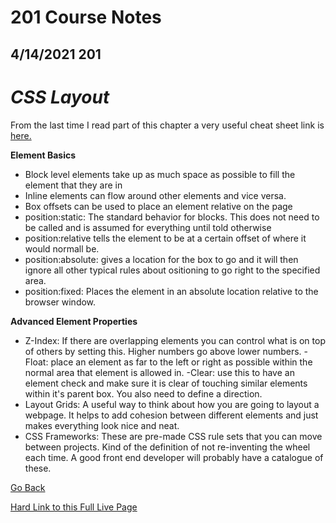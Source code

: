 # 201 Course Notes

## 4/14/2021 201

# *CSS Layout*

From the last time I read part of this chapter a very useful cheat sheet link is [here.](https://learn-the-web.algonquindesign.ca/topics/css-layout-cheat-sheet/)

**Element Basics**
- Block level elements take up as much space as possible to fill the element that they are in
- Inline elements can flow around other elements and vice versa.
- Box offsets can be used to place an element relative on the page
- position:static: The standard behavior for blocks. This does not need to be called and is assumed for everything until told otherwise
- position:relative tells the element to be at a certain offset of where it would normall be.
- position:absolute: gives a location for the box to go and it will then ignore all other typical rules about ositioning to go right to the specified area.
- position:fixed: Places the element in an absolute location relative to the browser window.

**Advanced Element Properties**
- Z-Index: If there are overlapping elements you can control what is on top of others by setting this. Higher numbers go above lower numbers.
-Float: place an element as far to the left or right as possible within the normal area that element is allowed in.
-Clear: use this to have an element check and make sure it is clear of touching similar elements within it's parent box. You also need to define a direction.
- Layout Grids: A useful way to think about how you are going to layout a webpage. It helps to add cohesion between different elements and just makes everything look nice and neat.
- CSS Frameworks: These are pre-made CSS rule sets that you can move between projects. Kind of the definition of not re-inventing the wheel each time. A good front end developer will probably have a catalogue of these.


[Go Back](README.md)

[Hard Link to this Full Live Page](https://charles-bofferding.github.io/reading-notes/class-08.html)